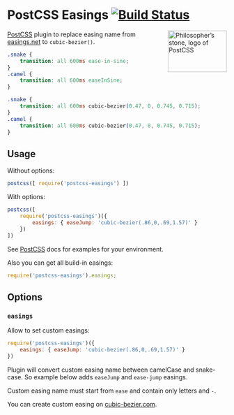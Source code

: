 # PostCSS Easings [![Build Status][ci-img]][ci]

<img align="right" width="135" height="95"
     title="Philosopher’s stone, logo of PostCSS"
     src="http://postcss.github.io/postcss/logo-leftp.svg">

[PostCSS] plugin to replace easing name from [easings.net] to `cubic-bezier()`.

```css
.snake {
    transition: all 600ms ease-in-sine;
}
.camel {
    transition: all 600ms easeInSine;
}
```

```css
.snake {
    transition: all 600ms cubic-bezier(0.47, 0, 0.745, 0.715);
}
.camel {
    transition: all 600ms cubic-bezier(0.47, 0, 0.745, 0.715);
}
```

[easings.net]: http://easings.net/
[PostCSS]:     https://github.com/postcss/postcss
[ci-img]:       https://travis-ci.org/postcss/postcss-easings.svg
[ci]:           https://travis-ci.org/postcss/postcss-easings

## Usage

Without options:

```js
postcss([ require('postcss-easings') ])
```

With options:

```js
postcss([
    require('postcss-easings')({
        easings: { easeJump: 'cubic-bezier(.86,0,.69,1.57)' }
    })
])
```

See [PostCSS] docs for examples for your environment.

Also you can get all build-in easings:

```js
require('postcss-easings').easings;
```

## Options

### `easings`

Allow to set custom easings:

```js
require('postcss-easings')({
    easings: { easeJump: 'cubic-bezier(.86,0,.69,1.57)' }
})
```

Plugin will convert custom easing name between camelCase and snake-case.
So example below adds `easeJump` and `ease-jump` easings.

Custom easing name must start from `ease` and contain only letters and `-`.

You can create custom easing on [cubic-bezier.com].

[cubic-bezier.com]: http://cubic-bezier.com/
